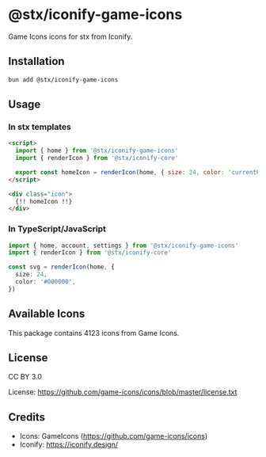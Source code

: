 # @stx/iconify-game-icons

Game Icons icons for stx from Iconify.

## Installation

```bash
bun add @stx/iconify-game-icons
```

## Usage

### In stx templates

```html
<script>
  import { home } from '@stx/iconify-game-icons'
  import { renderIcon } from '@stx/iconify-core'

  export const homeIcon = renderIcon(home, { size: 24, color: 'currentColor' })
</script>

<div class="icon">
  {!! homeIcon !!}
</div>
```

### In TypeScript/JavaScript

```typescript
import { home, account, settings } from '@stx/iconify-game-icons'
import { renderIcon } from '@stx/iconify-core'

const svg = renderIcon(home, {
  size: 24,
  color: '#000000',
})
```

## Available Icons

This package contains 4123 icons from Game Icons.

## License

CC BY 3.0

License: https://github.com/game-icons/icons/blob/master/license.txt

## Credits

- Icons: GameIcons (https://github.com/game-icons/icons)
- Iconify: https://iconify.design/
